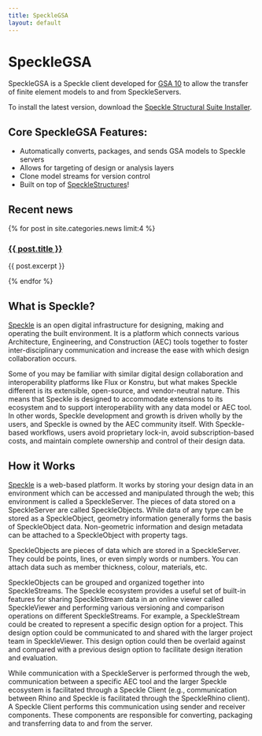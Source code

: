 ```yaml
---
title: SpeckleGSA
layout: default
---
```


# SpeckleGSA

SpeckleGSA is a Speckle client developed for [GSA 10](https://www.oasys-software.com/products/structural/gsa/) to allow the transfer of finite element models to and from SpeckleServers.

To install the latest version, download the [Speckle Structural Suite Installer](https://github.com/arup-group/specklestructuralsuite-installer/releases).

## Core SpeckleGSA Features:

* Automatically converts, packages, and sends GSA models to Speckle servers
* Allows for targeting of design or analysis layers
* Clone model streams for version control
* Built on top of [SpeckleStructures](https://github.com/speckleworks/SpeckleStructural/)!
	
## Recent news


{% for post in site.categories.news limit:4  %}
<h3><a href="{{ site.baseurl }}{{ post.url }}">{{ post.title }}</a></h3>

{{ post.excerpt }}

{% endfor %}


##  What is Speckle?

[Speckle](https://speckle.works) is an open digital infrastructure for designing, making and operating the built environment. It is a platform which connects various Architecture, Engineering, and Construction (AEC) tools together to foster inter-disciplinary communication and increase the ease with which design collaboration occurs.

Some of you may be familiar with similar digital design collaboration and interoperability platforms like Flux or Konstru, but what makes Speckle different is its extensible, open-source, and vendor-neutral nature. This means that Speckle is designed to accommodate extensions to its ecosystem and to support interoperability with any data model or AEC tool. In other words, Speckle development and growth is driven wholly by the users, and Speckle is owned by the AEC community itself. With Speckle-based workflows, users avoid proprietary lock-in, avoid subscription-based costs, and maintain complete ownership and control of their design data. 

## How it Works

[Speckle](https://speckle.works) is a web-based platform. It works by storing your design data in an environment which can be accessed and manipulated through the web; this environment is called a SpeckleServer. The pieces of data stored on a SpeckleServer are called SpeckleObjects. While data of any type can be stored as a SpeckleObject, geometry information generally forms the basis of SpeckleObject data. Non-geometric information and design metadata can be attached to a SpeckleObject with property tags.

SpeckleObjects are pieces of data which are stored in a SpeckleServer. They could be points, lines, or even simply words or numbers. You can attach data such as member thickness, colour, materials, etc.

SpeckleObjects can be grouped and organized together into SpeckleStreams. The Speckle ecosystem provides a useful set of built-in features for sharing SpeckleStream data in an online viewer called SpeckleViewer and performing various versioning and comparison operations on different SpeckleStreams. For example, a SpeckleStream could be created to represent a specific design option for a project. This design option could be communicated to and shared with the larger project team in SpeckleViewer. This design option could then be overlaid against and compared with a previous design option to facilitate design iteration and evaluation.

While communication with a SpeckleServer is performed through the web, communication between a specific AEC tool and the larger Speckle ecosystem is facilitated through a Speckle Client (e.g., communication between Rhino and Speckle is facilitated through the SpeckleRhino client). A Speckle Client performs this communication using sender and receiver components. These components are responsible for converting, packaging and transferring data to and from the server.

